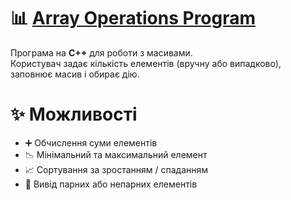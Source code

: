 # 📊 [Array Operations Program](arr_operation_prog.cpp)

Програма на **C++** для роботи з масивами.  
Користувач задає кількість елементів (вручну або випадково), заповнює масив і обирає дію.

# ✨ Можливості
- ➕ Обчислення суми елементів  
- 📉 Мінімальний та максимальний елемент  
- 📈 Сортування за зростанням / спаданням  
- 🔢 Вивід парних або непарних елементів  

